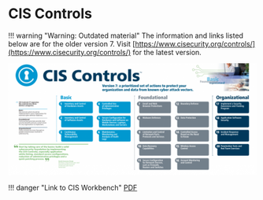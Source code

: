 # CIS Controls

!!! warning "Warning: Outdated material"
    The information and links listed below are for the older version 7. Visit [https://www.cisecurity.org/controls/](https://www.cisecurity.org/controls/) for the latest version.

![common-language-for-computer-security-incidents-img](../static/images/cis-controls-v7.png)

!!! danger "Link to CIS Workbench"
    [PDF](https://workbench.cisecurity.org/files/2312/download/2608)